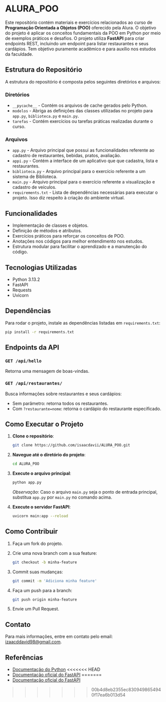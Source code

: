 # ALURA_POO

Este repositório contém materiais e exercícios relacionados ao curso de **Programação Orientada a Objetos (POO)** oferecido pela Alura. O objetivo do projeto é aplicar os conceitos fundamentais da POO em Python por meio de exemplos práticos e desafios. O projeto utiliza **FastAPI** para criar endpoints REST, incluindo um endpoint para listar restaurantes e seus cardápios. Tem objetivo puramente acadêmico e para auxílio nos estudos da faculdade.

## Estrutura do Repositório

A estrutura do repositório é composta pelos seguintes diretórios e arquivos:

### Diretórios
- `__pycache__` - Contém os arquivos de cache gerados pelo Python.
- `modelos` - Abriga as definições das classes utilizadas no projeto para `app.py`, `biblioteca.py` e `main.py`.
- `tarefas` - Contém exercícios ou tarefas práticas realizadas durante o curso.

### Arquivos
- `app.py` - Arquivo principal que possui as funcionalidades referente ao cadastro de restaurantes, bebidas, pratos, avaliação.
- `appi.py` - Contém a interface de um aplicativo que que cadastra, lista e restaurantes.
- `biblioteca.py` - Arquivo principal para o exercício referente a um sistema de Biblioteca.
- `main.py` - Arquivo principal para o exercício referente a visualização e cadastro de veículos.
- `requirements.txt` - Lista de dependências necessárias para executar o projeto. Isso diz respeito à criação do ambiente virtual.

## Funcionalidades

- Implementação de classes e objetos.
- Definição de métodos e atributos.
- Exercícios práticos para reforçar os conceitos de POO.
- Anotações nos códigos para melhor entendimento nos estudos.
- Estrutura modular para facilitar o aprendizado e a manutenção do código.

## Tecnologias Utilizadas

- Python 3.13.2
- FastAPI
- Requests
- Uvicorn

## Dependências

Para rodar o projeto, instale as dependências listadas em `requirements.txt`:
```bash
pip install -r requirements.txt
```

## Endpoints da API

### `GET /api/hello`
Retorna uma mensagem de boas-vindas.

### `GET /api/restaurantes/`
Busca informações sobre restaurantes e seus cardápios:
- Sem parâmetro: retorna todos os restaurantes.
- Com `?restaurante=nome`: retorna o cardápio do restaurante especificado.

## Como Executar o Projeto

1. **Clone o repositório**:
   ```bash
   git clone https://github.com/isaacdavii/ALURA_POO.git
   ```
   
2. **Navegue até o diretório do projeto**:   
   ```bash
   cd ALURA_POO
   ```
   
3. **Execute o arquivo principal**:
   ```bash
   python app.py
   ```
   
   *Observação*: Caso o arquivo `main.py` seja o ponto de entrada principal, substitua `app.py` por `main.py` no comando acima.

4. **Execute o servidor FastAPI**:
   ```bash
   uvicorn main:app --reload
   ```

## Como Contribuir

1. Faça um fork do projeto.

2. Crie uma nova branch com a sua feature:
   ```bash
   git checkout -b minha-feature
   ```
3. Commit suas mudanças:
   ```bash
   git commit -m 'Adiciona minha feature'
   ```
4. Faça um push para a branch:
   ```bash
   git push origin minha-feature
   ```
5. Envie um Pull Request.

## Contato

Para mais informações, entre em contato pelo email: izaacddavid98@gmail.com.

## Referências

- [Documentação do Python](https://docs.python.org/pt-br/3/)
<<<<<<< HEAD
- [Documentação oficial do FastAPI](https://fastapi.tiangolo.com/)
=======
- [Documentação oficial do FastAPI](https://fastapi.tiangolo.com/)
>>>>>>> 00b4d8eb2355ec8309498654940f17ea6b013d54
